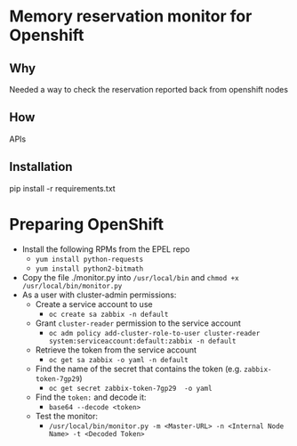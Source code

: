 # Memory reservation monitor for Openshift

## Why
Needed a way to check the reservation reported back from openshift nodes

## How
APIs

## Installation
pip install -r requirements.txt

# Preparing OpenShift

* Install the following RPMs from the EPEL repo
  * `yum install python-requests`
  * `yum install python2-bitmath`
* Copy the file ./monitor.py into `/usr/local/bin` and `chmod +x /usr/local/bin/monitor.py`
* As a user with cluster-admin permissions:
  * Create a service account to use
    * `oc create sa zabbix -n default`
  * Grant `cluster-reader` permission to the service account
    * `oc adm policy add-cluster-role-to-user cluster-reader system:serviceaccount:default:zabbix -n default`
  * Retrieve the token from the service account
    * `oc get sa zabbix -o yaml -n default`
  * Find the name of the secret that contains the token (e.g. `zabbix-token-7gp29`)
    * `oc get secret zabbix-token-7gp29  -o yaml`
  * Find the `token:` and decode it:
    * `base64 --decode <token>`
  * Test the monitor:
    * `/usr/local/bin/monitor.py -m <Master-URL> -n <Internal Node Name> -t <Decoded Token>`
